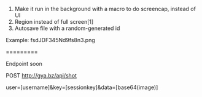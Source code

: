 1. Make it run in the background with a macro to do screencap, instead of UI
2. Region instead of full screen[1]
3. Autosave file with a random-generated id

Example: fsdJDF345Nd9fs8n3.png

=========

Endpoint soon

POST http://gya.bz/api/shot

user=[username]&key=[sessionkey]&data=[base64(image)]
